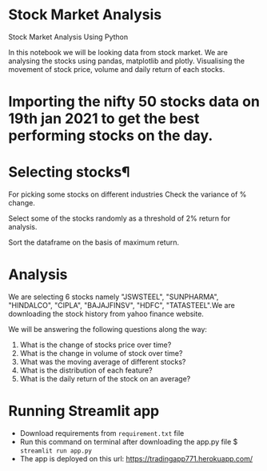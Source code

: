 # Stock Market Analysis
Stock Market Analysis Using Python

In this notebook we will be looking data from stock market. We are analysing the stocks using pandas, matplotlib and plotly. Visualising the movement of stock price, volume and daily return of each stocks.

# Importing the nifty 50 stocks data on 19th jan 2021 to get the best performing stocks on the day.

# Selecting stocks¶
For picking some stocks on different industries Check the variance of % change.

Select some of the stocks randomly as a threshold of 2% return for analysis.

Sort the dataframe on the basis of maximum return.

# Analysis
We are selecting 6 stocks namely "JSWSTEEL", "SUNPHARMA", "HINDALCO", "CIPLA", "BAJAJFINSV", "HDFC", "TATASTEEL".We are downloading the stock history from yahoo finance website.

We will be answering the following questions along the way:

1. What is the change of stocks price over time?
2. What is the change in volume of stock over time?
3. What was the moving average of different stocks?
4. What is the distribution of each feature?
5. What is the daily return of the stock on an average?

# Running Streamlit app
- Download requirements from ``requirement.txt`` file
- Run this command on terminal after downloading the app.py file $ ``streamlit run app.py``
- The app is deployed on this url: https://tradingapp771.herokuapp.com/
